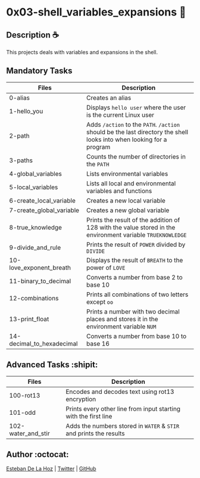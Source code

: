 # 0x03-shell_variables_expansions :thought_balloon:

## Description :coffee:

This projects deals with variables and expansions in the shell.

## Mandatory Tasks 

| Files | Description |
| ----- | ----------- |
| 0-alias | Creates an alias |
| 1-hello_you | Displays `hello user` where the user is the current Linux user |
| 2-path | Adds `/action` to the `PATH`. `/action` should be the last directory the shell looks into when looking for a program |
| 3-paths | Counts the number of directories in the `PATH` |
| 4-global_variables | Lists environmental variables |
| 5-local_variables | Lists all local and environmental variables and functions |
| 6-create_local_variable | Creates a new local variable |
| 7-create_global_variable | Creates a new global variable |
| 8-true_knowledge | Prints the result of the addition of 128 with the value stored in the environment variable `TRUEKNOWLEDGE` |
| 9-divide_and_rule | Prints the result of `POWER` divided by `DIVIDE` |
| 10-love_exponent_breath | Displays the result of `BREATH` to the power of `LOVE` |
| 11-binary_to_decimal | Converts a number from base 2 to base 10 |
| 12-combinations | Prints all combinations of two letters except `oo` |
| 13-print_float | Prints a number with two decimal places and stores it in the environment variable `NUM` |
| 14-decimal_to_hexadecimal | Converts a number from base 10 to base 16 |

## Advanced Tasks :shipit:

| Files | Description |
| ----- | ----------- |
| 100-rot13 | Encodes and decodes text using rot13 encryption |
| 101-odd | Prints every other line from input starting with the first line |
| 102-water_and_stir | Adds the numbers stored in `WATER` & `STIR` and prints the results |

## Author :octocat:

[Esteban De La Hoz](https://www.linkedin.com/in/esteban-de-la-hoz-romero-b6270017b/) | [Twitter](https://twitter.com/Esteban18911) | [GitHub](https://github.com/Esteban18911)


